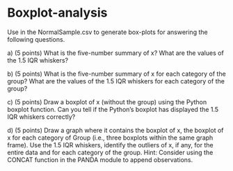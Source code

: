 # Boxplot-analysis
Use in the NormalSample.csv to generate box-plots for answering the following questions.

a)	(5 points) What is the five-number summary of x?  What are the values of the 1.5 IQR whiskers?

b)	(5 points) What is the five-number summary of x for each category of the group? What are the values of the 1.5 IQR whiskers for each category of the group?

c)	(5 points) Draw a boxplot of x (without the group) using the Python boxplot function.  Can you tell if the Python’s boxplot has displayed the 1.5 IQR whiskers correctly?

d)	(5 points) Draw a graph where it contains the boxplot of x, the boxplot of x for each category of Group (i.e., three boxplots within the same graph frame).  Use the 1.5 IQR whiskers, identify the outliers of x, if any, for the entire data and for each category of the group.
Hint: Consider using the CONCAT function in the PANDA module to append observations.
